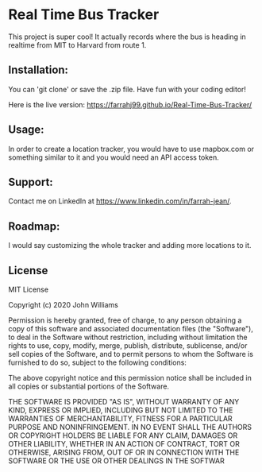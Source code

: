# Real Time Bus Tracker
This project is super cool! It actually records where the bus is heading in realtime from MIT to Harvard from route 1. 
 

## Installation:
You can 'git clone' or save the .zip file. Have fun with your coding editor! 

Here is the live version: https://farrahj99.github.io/Real-Time-Bus-Tracker/

## Usage:
In order to create a location tracker, you would have to use mapbox.com or something similar to it and you would need an API access token. 


## Support:
Contact me on LinkedIn at https://www.linkedin.com/in/farrah-jean/.

## Roadmap: 
I would say customizing the whole tracker and adding more locations to it. 

## License
MIT License

Copyright (c) 2020 John Williams

Permission is hereby granted, free of charge, to any person obtaining a copy of this software and associated documentation files (the "Software"), to deal in the Software without restriction, including without limitation the rights to use, copy, modify, merge, publish, distribute, sublicense, and/or sell copies of the Software, and to permit persons to whom the Software is furnished to do so, subject to the following conditions:

The above copyright notice and this permission notice shall be included in all copies or substantial portions of the Software.

THE SOFTWARE IS PROVIDED "AS IS", WITHOUT WARRANTY OF ANY KIND, EXPRESS OR IMPLIED, INCLUDING BUT NOT LIMITED TO THE WARRANTIES OF MERCHANTABILITY, FITNESS FOR A PARTICULAR PURPOSE AND NONINFRINGEMENT. IN NO EVENT SHALL THE AUTHORS OR COPYRIGHT HOLDERS BE LIABLE FOR ANY CLAIM, DAMAGES OR OTHER LIABILITY, WHETHER IN AN ACTION OF CONTRACT, TORT OR OTHERWISE, ARISING FROM, OUT OF OR IN CONNECTION WITH THE SOFTWARE OR THE USE OR OTHER DEALINGS IN THE SOFTWAR
